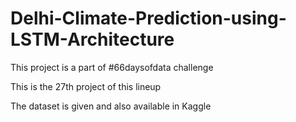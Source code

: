 # Delhi-Climate-Prediction-using-LSTM-Architecture

This project is a part of #66daysofdata challenge

This is the 27th project of this lineup

The dataset is given and also available in Kaggle 
